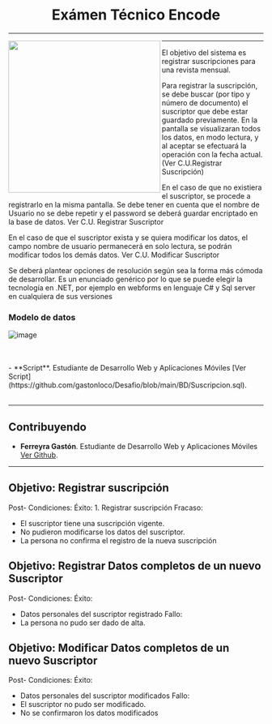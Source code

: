 <h1 align="center">Exámen Técnico Encode</h1>

---

<a href="url"><img src="https://github.com/gastonloco/Desafio/blob/main/IMG/image001.png" align="left" height="300"></a>

---
<p>El objetivo del sistema es registrar suscripciones para una revista mensual.
 
Para registrar la suscripción, se debe buscar (por tipo y número de documento) el suscriptor que debe estar  guardado previamente. En la pantalla se visualizaran todos los datos, en modo lectura, y al aceptar se efectuará la operación con la fecha actual. (Ver C.U.Registrar Suscripción)
 
En el caso de que no existiera el suscriptor, se procede a registrarlo en la misma pantalla. Se debe tener en cuenta que el nombre de Usuario no se debe repetir y el password se deberá guardar encriptado en la base de datos. Ver C.U. Registrar Suscriptor
 
En el caso de que el suscriptor exista y se quiera modificar los datos, el campo nombre de usuario permanecerá en solo lectura, se podrán modificar todos los demás datos. Ver C.U. Modificar Suscriptor
 
Se deberá plantear opciones de resolución según sea la forma más cómoda de desarrollar. Es un enunciado genérico por lo que se puede elegir la tecnología en .NET, por ejemplo en webforms en lenguaje C#  y Sql server en cualquiera de sus versiones
 </p>

### Modelo de datos

![image](https://user-images.githubusercontent.com/63177312/190065988-5f362128-8c2a-4b06-a85f-09534a1ec28d.png)

<br>
<br>
- **Script**. Estudiante de Desarrollo Web y Aplicaciones Móviles [Ver Script](https://github.com/gastonloco/Desafio/blob/main/BD/Suscripcion.sql).
<br>
<br>

--- 
## Contribuyendo

- **Ferreyra Gastón**. Estudiante de Desarrollo Web y Aplicaciones Móviles [Ver Github](https://github.com/gastonloco).
--- 

## Objetivo: Registrar suscripción


Post- Condiciones: 
Éxito: 1. Registrar suscripción 
Fracaso:
- El suscriptor tiene una suscripción vigente.
- No pudieron modificarse los datos del suscriptor.
- La persona no confirma el registro de la nueva suscripción


## Objetivo: Registrar Datos completos de un nuevo Suscriptor


Post- Condiciones: 
Éxito: 
- Datos personales del suscriptor registrado
Fallo:
- La persona no pudo ser dado de alta.


## Objetivo: Modificar Datos completos de un nuevo Suscriptor


Post- Condiciones: 
Éxito:
- Datos personales del suscriptor modificados
Fallo: 
- El suscriptor no pudo ser modificado.
- No se confirmaron los datos modificados



<!-- YT:START -->

<!--
- [Resolucion del desafío][video1]


<!-- YT:END -->

<!--
---
[video1]: https://www.youtube.com/watch?v=oyQQRNPyZ0E


-->

